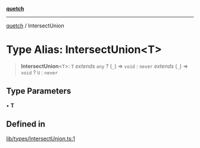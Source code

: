 [**quetch**](../README.md)

***

[quetch](../README.md) / IntersectUnion

# Type Alias: IntersectUnion\<T\>

> **IntersectUnion**\<`T`\>: `T` *extends* `any` ? (`_`) => `void` : `never` *extends* (`_`) => `void` ? `U` : `never`

## Type Parameters

• **T**

## Defined in

[lib/types/IntersectUnion.ts:1](https://github.com/nevoland/quetch/blob/74684cd5cd1bd7a08980d4ce305ecc4be0c3e8b8/lib/types/IntersectUnion.ts#L1)

